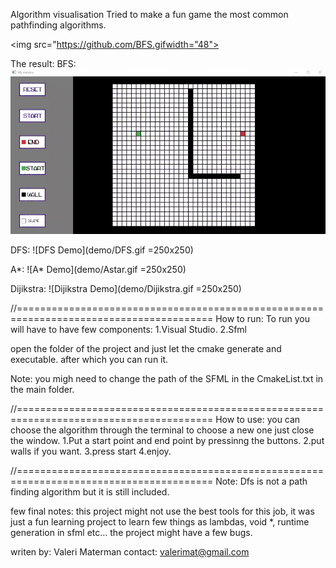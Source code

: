 Algorithm visualisation
Tried to make a fun game the most common pathfinding algorithms.

<img src="https://github.com/BFS.gifwidth="48">

The result:
BFS:
![BFS Demo](demo/BFS.gif)

DFS:
![DFS Demo](demo/DFS.gif =250x250)

A*:
![A* Demo](demo/Astar.gif =250x250)

Dijikstra:
![Dijikstra Demo](demo/Dijikstra.gif =250x250) 


//========================================================================================
How to run:
To run you will have to have few components:
1.Visual Studio.
2.Sfml

open the folder of the project and just let the cmake generate and executable.
after which you can run it.

Note: you migh need to change the path of the SFML in the CmakeList.txt in the main folder.

//========================================================================================
How to use:
you can choose the algorithm through the terminal
to choose a new one just close the window.
1.Put a start point and end point by pressinng the buttons.
2.put walls if you want.
3.press start
4.enjoy.

//========================================================================================
Note: Dfs is not a path finding algorithm but it is still included.

few final notes:
this project might not use the best tools for this job, it was just a fun learning project
to learn few things as lambdas, void *, runtime generation in sfml etc...
the project might have a few bugs.


writen by: Valeri Materman
contact: valerimat@gmail.com
